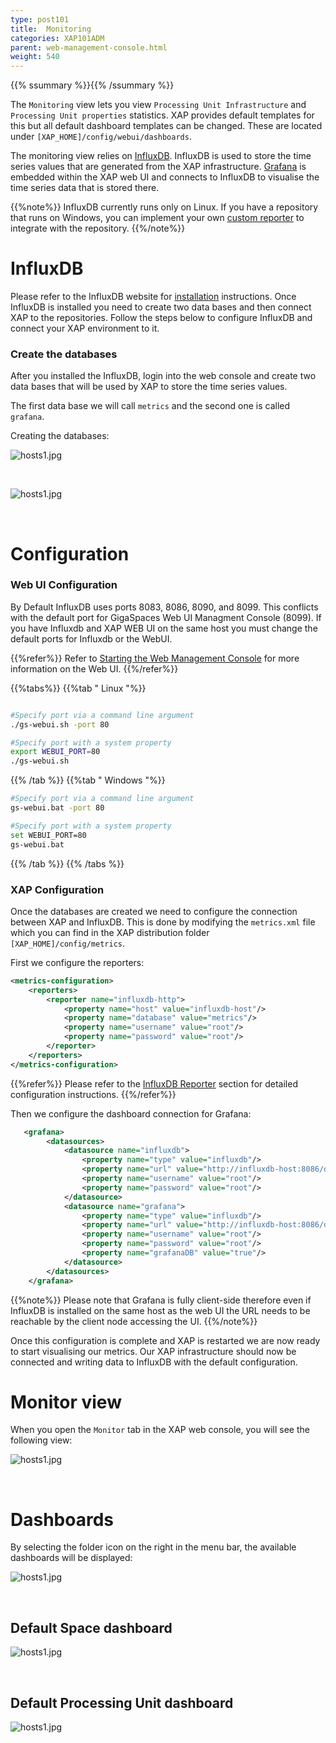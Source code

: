```yaml
---
type: post101
title:  Monitoring
categories: XAP101ADM
parent: web-management-console.html
weight: 540
---
```



{{% ssummary %}}{{% /ssummary %}}


The `Monitoring` view lets you view `Processing Unit Infrastructure` and  `Processing Unit properties` statistics. XAP provides
default templates for this but all default dashboard templates can be changed. These are located under `[XAP_HOME]/config/webui/dashboards`.

The monitoring view relies on [InfluxDB](http://influxdb.com/). InfluxDB is used to store the time series values that are generated from the XAP infrastructure.
[Grafana](http://grafana.org) is embedded within the XAP web UI and connects to InfluxDB to visualise the time series data that is stored there.


{{%note%}}
InfluxDB currently runs only on Linux. If you have a repository that runs on Windows, you can implement your own [custom reporter](./metrics-custom-reporter.html) to integrate with the repository.
{{%/note%}}


# InfluxDB

Please refer to the InfluxDB website for [installation](http://influxdb.com/docs/v0.8/introduction/installation.html) instructions.
Once InfluxDB is installed you need to create two data bases and then connect XAP to the repositories.  Follow the steps below to configure InfluxDB and connect your XAP environment to it.


### Create the databases

After you installed the InfluxDB, login into the web console and create two data bases that will be used by XAP to store the time series values.

The first data base we will call `metrics` and the second one is called `grafana`.

Creating the databases:

![hosts1.jpg](/attachment_files/web-console/influxdb-create-db.jpg)

<br>

![hosts1.jpg](/attachment_files/web-console/influxdb-create-db2.jpg)

<br>

# Configuration

### Web UI Configuration

By Default InfluxDB uses ports 8083, 8086, 8090, and 8099. This conflicts with the default port for GigaSpaces Web UI Managment Console (8099). If you have Influxdb and XAP WEB UI on the same host you must change the default ports for Influxdb or the WebUI.

{{%refer%}}
Refer to [Starting the Web Management Console](./web-management-console-starting.html) for more information on the Web UI.
{{%/refer%}}

{{%tabs%}}
{{%tab "  Linux "%}}


```bash

#Specify port via a command line argument
./gs-webui.sh -port 80

#Specify port with a system property
export WEBUI_PORT=80
./gs-webui.sh
```

{{% /tab %}}
{{%tab "  Windows "%}}


```bash
#Specify port via a command line argument
gs-webui.bat -port 80

#Specify port with a system property
set WEBUI_PORT=80
gs-webui.bat
```

{{% /tab %}}
{{% /tabs %}}


### XAP Configuration

Once the databases are created we need to configure the connection between XAP and InfluxDB. This is done by modifying the `metrics.xml` file which you can find in the XAP distribution
folder `[XAP_HOME]/config/metrics`.

First we configure the reporters:


```xml
<metrics-configuration>
    <reporters>
        <reporter name="influxdb-http">
            <property name="host" value="influxdb-host"/>
            <property name="database" value="metrics"/>
            <property name="username" value="root"/>
            <property name="password" value="root"/>
        </reporter>
    </reporters>
</metrics-configuration>
```

{{%refer%}}
Please refer to the [InfluxDB Reporter](./metrics-influxdb-reporter.html) section for detailed configuration instructions.
{{%/refer%}}

Then we configure the dashboard connection for Grafana:


```xml
   <grafana>
        <datasources>
            <datasource name="influxdb">
                <property name="type" value="influxdb"/>
                <property name="url" value="http://influxdb-host:8086/db/metrics"/>
                <property name="username" value="root"/>
                <property name="password" value="root"/>
            </datasource>
            <datasource name="grafana">
                <property name="type" value="influxdb"/>
                <property name="url" value="http://influxdb-host:8086/db/grafana"/>
                <property name="username" value="root"/>
                <property name="password" value="root"/>
                <property name="grafanaDB" value="true"/>
            </datasource>
        </datasources>
    </grafana>
```

{{%note%}}
Please note that Grafana is fully client-side therefore even if InfluxDB is installed on the same host as the web UI the URL needs to be reachable by the client node accessing the UI.
{{%/note%}}

Once this configuration is complete and XAP is restarted we are now ready to start visualising our metrics. Our XAP infrastructure should now be connected and writing data to InfluxDB with the default configuration.


# Monitor view

When you open the `Monitor` tab in the XAP web console, you will see the following view:

![hosts1.jpg](/attachment_files/web-console/monitor.jpg)

<br>

# Dashboards

By selecting the folder icon on the right in the menu bar, the available dashboards will be displayed:

![hosts1.jpg](/attachment_files/web-console/monitor1.jpg)

<br>

## Default Space dashboard

![hosts1.jpg](/attachment_files/web-console/monitor2.jpg)

<br>

## Default Processing Unit dashboard

![hosts1.jpg](/attachment_files/web-console/monitor3.jpg)




